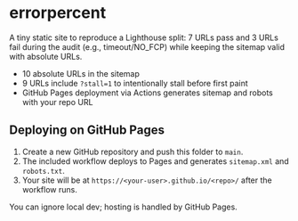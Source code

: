 # errorpercent

A tiny static site to reproduce a Lighthouse split: 7 URLs pass and 3 URLs fail during the audit (e.g., timeout/NO_FCP) while keeping the sitemap valid with absolute URLs.

- 10 absolute URLs in the sitemap
- 9 URLs include `?stall=1` to intentionally stall before first paint
- GitHub Pages deployment via Actions generates sitemap and robots with your repo URL

## Deploying on GitHub Pages
1. Create a new GitHub repository and push this folder to `main`.
2. The included workflow deploys to Pages and generates `sitemap.xml` and `robots.txt`.
3. Your site will be at `https://<your-user>.github.io/<repo>/` after the workflow runs.

You can ignore local dev; hosting is handled by GitHub Pages.





